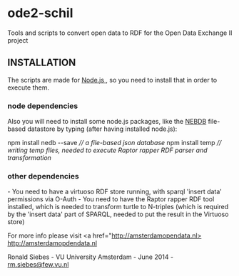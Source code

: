 ode2-schil
==========

Tools and scripts to convert open data to RDF for the Open Data Exchange II project

<h2>INSTALLATION </h2>

The scripts are made for <a href="http://nodejs.org">Node.js </a>, so you need to install that in order to execute them.

<h3>node dependencies</h3>
Also you will need to install some node.js packages, like the <a href="https://github.com/louischatriot/nedb#basic-querying">NEBDB</a> file-based datastore by typing (after having installed node.js):

npm install nedb --save <i>// a file-based json database</i>
npm install temp <i>// writing temp files, needed to execute Raptor rapper RDF parser and transformation</i>

<h3>other dependencies</h3>
- You need to have a virtuoso RDF store running, with sparql 'insert data' permissions via O-Auth
- You need to have the Raptor rapper RDF tool installed, which is needed to transform turtle to N-triples (which is required by the 'insert data' part of SPARQL, needed to put the result in the Virtuoso store)

 
For more info please visit <a href="http://amsterdamopendata.nl> http://amsterdamopdendata.nl </a>

Ronald Siebes - VU University Amsterdam - June 2014 - rm.siebes@few.vu.nl

